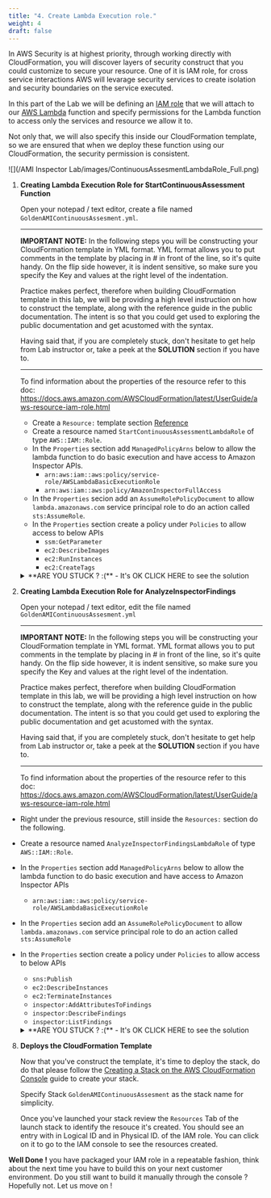 ```yaml
---
title: "4. Create Lambda Execution role."
weight: 4
draft: false
---
```


In AWS Security is at highest priority, through working directly with CloudFormation, you will discover layers of security construct that you could customize to secure your resource. One of it is IAM role, for cross service interactions AWS will levarage security services to create isolation and security boundaries on the service executed. 

In this part of the Lab we will be defining an [IAM role](https://docs.aws.amazon.com/IAM/latest/UserGuide/id_roles.html) that we will attach to our [AWS Lambda](https://aws.amazon.com/lambda/) function and specify permissions for the Lambda function to access only the services and resource we allow it to.

Not only that, we will also specify this inside our CloudFormation template, so we are ensured that when we deploy these function using our CloudFormation, the security permission is consistent.

![](/AMI Inspector Lab/images/ContinuousAssesmentLambdaRole_Full.png)

1. **Creating Lambda Execution Role for StartContinuousAssessment Function**

    Open your notepad / text editor, create a file named `GoldenAMIContinuousAssesment.yml`.

    ---

    **IMPORTANT NOTE:**
    In the following steps you will be constructing your CloudFormation template in YML format.
    YML format allows you to put comments in the template by placing in # in front of the line, so it's quite handy.
    On the flip side however, it is indent sensitive, so make sure you specify the Key and values at the right level of the indentation.

    Practice makes perfect, therefore when building CloudFormation template in this lab, we will be providing a high level instruction on how to construct the template, along with the reference guide in the public documentation. The intent is so that you could get used to exploring the public documentation and get acustomed with the syntax.

    Having said that, if you are completely stuck, don't hesitate to get help from Lab instructor or, take a peek at the **SOLUTION** section if you have to.

    ---

    To find information about the properties of the resource refer to this doc: https://docs.aws.amazon.com/AWSCloudFormation/latest/UserGuide/aws-resource-iam-role.html
    
    * Create a `Resource:` template section [Reference](https://docs.aws.amazon.com/en_pv/AWSCloudFormation/latest/UserGuide/template-anatomy.html) 
    * Create a resource named `StartContinuousAssessmentLambdaRole` of type `AWS::IAM::Role`.
    * In the `Properties` section add `ManagedPolicyArns` below to allow the lambda function to do basic execution and have access to Amazon Inspector APIs.
      * `arn:aws:iam::aws:policy/service-role/AWSLambdaBasicExecutionRole`
      * `arn:aws:iam::aws:policy/AmazonInspectorFullAccess`
    * In the `Properties` secion add an `AssumeRolePolicyDocument` to allow `lambda.amazonaws.com` service principal role to do an action called `sts:AssumeRole`.
    * In the `Properties` section create a policy under `Policies` to allow access to below APIs        
      * `ssm:GetParameter`
      * `ec2:DescribeImages`
      * `ec2:RunInstances`
      * `ec2:CreateTags`

    <details><summary> **ARE YOU STUCK ? :(** - It's OK CLICK HERE to see the solution</summary>

    ```
    Resources:
      StartContinuousAssessmentLambdaRole: 
        Properties: 
          AssumeRolePolicyDocument: 
            Statement: 
              - 
                Action: 
                  - "sts:AssumeRole"
                Effect: Allow
                Principal: 
                  Service: 
                    - lambda.amazonaws.com
            Version: "2012-10-17"
          ManagedPolicyArns: 
            - "arn:aws:iam::aws:policy/service-role/AWSLambdaBasicExecutionRole"
            - "arn:aws:iam::aws:policy/AmazonInspectorFullAccess"
          Path: /
          Policies: 
            - 
              PolicyDocument: 
                Statement: 
                  - 
                    Action: 
                      - "ssm:GetParameter"
                      - "ec2:DescribeImages"
                      - "ec2:RunInstances"
                      - "ec2:CreateTags"
                    Effect: Allow
                    Resource: "*"
                    Sid: StartContinuousAssessmentLambdaPolicyStmt
                Version: "2012-10-17"
              PolicyName: root
        Type: "AWS::IAM::Role"
    ```
    </details>


2. **Creating Lambda Execution Role for AnalyzeInspectorFindings**

    Open your notepad / text editor, edit the file named `GoldenAMIContinuousAssesment.yml`

    ---

    **IMPORTANT NOTE:**
    In the following steps you will be constructing your CloudFormation template in YML format.
    YML format allows you to put comments in the template by placing in # in front of the line, so it's quite handy.
    On the flip side however, it is indent sensitive, so make sure you specify the Key and values at the right level of the indentation.

    Practice makes perfect, therefore when building CloudFormation template in this lab, we will be providing a high level instruction on how to construct the template, along with the reference guide in the public documentation. The intent is so that you could get used to exploring the public documentation and get acustomed with the syntax.

    Having said that, if you are completely stuck, don't hesitate to get help from Lab instructor or, take a peek at the **SOLUTION** section if you have to.

    ---

    To find information about the properties of the resource refer to this doc: https://docs.aws.amazon.com/AWSCloudFormation/latest/UserGuide/aws-resource-iam-role.html

  * Right under the previous resource, still inside the `Resources:` section do the following.
  * Create a resource named `AnalyzeInspectorFindingsLambdaRole` of type `AWS::IAM::Role`.
  * In the `Properties` section add `ManagedPolicyArns` below to allow the lambda function to do basic execution and have access to Amazon Inspector APIs 
      * `arn:aws:iam::aws:policy/service-role/AWSLambdaBasicExecutionRole`
  * In the `Properties` secion add an `AssumeRolePolicyDocument` to allow `lambda.amazonaws.com` service principal role to do an action called `sts:AssumeRole`
  * In the `Properties` section create a policy under `Policies` to allow access to below APIs        
    * `sns:Publish`
    * `ec2:DescribeInstances`
    * `ec2:TerminateInstances`
    * `inspector:AddAttributesToFindings`
    * `inspector:DescribeFindings`
    * `inspector:ListFindings`

    <details><summary> **ARE YOU STUCK ? :(** - It's OK CLICK HERE to see the solution</summary>

    **READ >>** Below snippet must be specified within `Resources:` section of the cloudformation template.

    ```
      AnalyzeInspectorFindingsLambdaRole: 
        Properties: 
          AssumeRolePolicyDocument: 
            Statement: 
              - 
                Action: 
                  - "sts:AssumeRole"
                Effect: Allow
                Principal: 
                  Service: 
                    - lambda.amazonaws.com
            Version: "2012-10-17"
          ManagedPolicyArns: 
            - "arn:aws:iam::aws:policy/service-role/AWSLambdaBasicExecutionRole"
          Path: /
          Policies: 
            - 
              PolicyDocument: 
                Statement: 
                  - 
                    Action: 
                      - "sns:Publish"
                      - "ec2:DescribeInstances"
                      - "ec2:TerminateInstances"
                      - "inspector:AddAttributesToFindings"
                      - "inspector:DescribeFindings"
                      - "inspector:ListFindings"
                    Effect: Allow
                    Resource: "*"
                    Sid: AnalyzeInspectorFindingsLambdaPolicyStmt
                Version: "2012-10-17"
              PolicyName: AnalyzeInspectorFindingsLambdaPolicy
        Type: "AWS::IAM::Role"
    ```
    </details>

8.  **Deploys the CloudFormation Template**

    Now that you've construct the template, it's time to deploy the stack, do do that please follow the [Creating a Stack on the AWS CloudFormation Console](https://docs.aws.amazon.com/AWSCloudFormation/latest/UserGuide/cfn-console-create-stack.html) guide to create your stack.

    Specify Stack `GoldenAMIContinuousAssesment` as the stack name for simplicity.

    Once you've launched your stack review the `Resources` Tab of the launch stack to identify the resouce it's created. You should see an entry with in Logical ID and in Physical ID. of the IAM role. You can click on it to go to the IAM console to see the resources created.

**Well Done !** you have packaged your IAM role in a repeatable fashion, think about the next time you have to build this on your next customer environment. Do you still want to build it manually through the console ? Hopefully not. Let us move on !